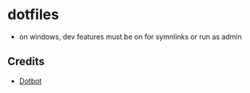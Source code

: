 # dotfiles

- on windows, dev features must be on for symnlinks or run as admin

## Credits

- [Dotbot](https://github.com/anishathalye/dotbot)
